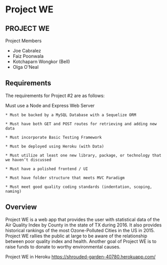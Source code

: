 # Project WE

## PROJECT WE

Project Members

* Joe Cabralez
* Faiz Poonwala
* Kotchaparn Wongkor (Bell)
* Olga O'Neal  

## Requirements
The requirements for Project #2 are as follows:

Must use a Node and Express Web Server

	* Must be backed by a MySQL Database with a Sequelize ORM  

	* Must have both GET and POST routes for retrieving and adding new data

	* Must incorporate Basic Testing Framework 

	* Must be deployed using Heroku (with Data)

	* Must utilize at least one new library, package, or technology that we haven’t discussed

	* Must have a polished frontend / UI 

	* Must have folder structure that meets MVC Paradigm

	* Must meet good quality coding standards (indentation, scoping, naming)

## Overview

Project WE is a web app that provides the user with statistical data of the Air Quality Index by County in the state of TX during 2016.  It also provides historical rankings of the most Ozone-Polluted Cities in the US in 2015.  Project WE rallies the public at large to be aware of the relationship between poor quality index and health.  Another goal of Project WE is to raise funds to donate to worthy environmental causes.  

Project WE in Heroku https://shrouded-garden-40780.herokuapp.com/




